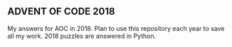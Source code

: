 ## ADVENT OF CODE 2018

My answers for AOC in 2018. Plan to use this repository each year to save all my work. 2018 puzzles are answered in Python.